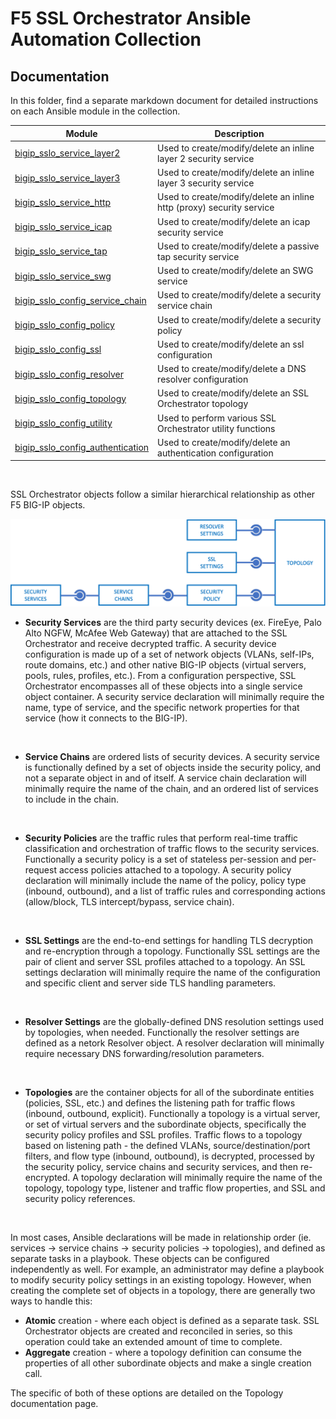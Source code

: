 # F5 SSL Orchestrator Ansible Automation Collection
## Documentation

In this folder, find a separate markdown document for detailed instructions on each Ansible module in the collection.

| Module | Description |
| ------ | ------ |
| [bigip_sslo_service_layer2](bigip_sslo_service_layer2.rst)                 | Used to create/modify/delete an inline layer 2 security service |
| [bigip_sslo_service_layer3](bigip_sslo_service_layer3.rst)                 | Used to create/modify/delete an inline layer 3 security service |
| [bigip_sslo_service_http](bigip_sslo_service_http.rst)                     | Used to create/modify/delete an inline http (proxy) security service |
| [bigip_sslo_service_icap](bigip_sslo_service_icap.rst)                     | Used to create/modify/delete an icap security service |
| [bigip_sslo_service_tap](bigip_sslo_service_tap.rst)                       | Used to create/modify/delete a passive tap security service |
| [bigip_sslo_service_swg](bigip_sslo_service_swg.rst)                       | Used to create/modify/delete an SWG service |
| [bigip_sslo_config_service_chain](bigip_sslo_config_service_chain.rst)     | Used to create/modify/delete a security service chain |
| [bigip_sslo_config_policy](bigip_sslo_config_policy.rst)                   | Used to create/modify/delete a security policy |
| [bigip_sslo_config_ssl](bigip_sslo_config_ssl.rst)                         | Used to create/modify/delete an ssl configuration |
| [bigip_sslo_config_resolver](bigip_sslo_config_resolver.rst)               | Used to create/modify/delete a DNS resolver configuration |
| [bigip_sslo_config_topology](bigip_sslo_config_topology.rst)               | Used to create/modify/delete an SSL Orchestrator topology |
| [bigip_sslo_config_utility](bigip_sslo_config_utility.rst)                 | Used to perform various SSL Orchestrator utility functions |
| [bigip_sslo_config_authentication](bigip_sslo_config_authentication.rst)   | Used to create/modify/delete an authentication configuration |
<br />

SSL Orchestrator objects follow a similar hierarchical relationship as other F5 BIG-IP objects.

<img src="../images/f5_sslo_ansible_relationships.png" width="700">

<br />

- **Security Services** are the third party security devices (ex. FireEye, Palo Alto NGFW, McAfee Web Gateway) that are attached to the SSL Orchestrator and receive decrypted traffic. A security device configuration is made up of a set of network objects (VLANs, self-IPs, route domains, etc.) and other native BIG-IP objects (virtual servers, pools, rules, profiles, etc.). From a configuration perspective, SSL Orchestrator encompasses all of these objects into a single service object container. A security service declaration will minimally require the name, type of service, and the specific network properties for that service (how it connects to the BIG-IP).
<br />

- **Service Chains** are ordered lists of security devices. A security service is functionally defined by a set of objects inside the security policy, and not a separate object in and of itself. A service chain declaration will minimally require the name of the chain, and an ordered list of services to include in the chain.
<br />

- **Security Policies** are the traffic rules that perform real-time traffic classification and orchestration of traffic flows to the security services. Functionally a security policy is a set of stateless per-session and per-request access policies attached to a topology. A security policy declaration will minimally include the name of the policy, policy type (inbound, outbound), and a list of traffic rules and corresponding actions (allow/block, TLS intercept/bypass, service chain).
<br />

- **SSL Settings** are the end-to-end settings for handling TLS decryption and re-encryption through a topology. Functionally SSL settings are the pair of client and server SSL profiles attached to a topology. An SSL settings declaration will minimally require the name of the configuration and specific client and server side TLS handling parameters.
<br />

- **Resolver Settings** are the globally-defined DNS resolution settings used by topologies, when needed. Functionally the resolver settings are defined as a netork Resolver object. A resolver declaration will minimally require necessary DNS forwarding/resolution parameters.
<br />

- **Topologies** are the container objects for all of the subordinate entities (policies, SSL, etc.) and defines the listening path for traffic flows (inbound, outbound, explicit). Functionally a topology is a virtual server, or set of virtual servers and the subordinate objects, specifically the security policy profiles and SSL profiles. Traffic flows to a topology based on listening path - the defined VLANs, source/destination/port filters, and flow type (inbound, outbound), is decrypted, processed by the security policy, service chains and security services, and then re-encrypted. A topology declaration will minimally require the name of the topology, topology type, listener and traffic flow properties, and SSL and security policy references. 
<br />

In most cases, Ansible declarations will be made in relationship order (ie. services -> service chains -> security policies -> topologies), and defined as separate tasks in a playbook. These objects can be configured independently as well. For example, an administrator may define a playbook to modify security policy settings in an existing topology. However, when creating the complete set of objects in a topology, there are generally two ways to handle this:
- **Atomic** creation - where each object is defined as a separate task. SSL Orchestrator objects are created and reconciled in series, so this operation could take an extended amount of time to complete.
- **Aggregate** creation - where a topology definition can consume the properties of all other subordinate objects and make a single creation call.

The specific of both of these options are detailed on the Topology documentation page.

